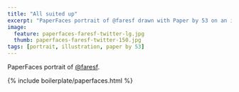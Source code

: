 ```yaml
---
title: "All suited up"
excerpt: "PaperFaces portrait of @faresf drawn with Paper by 53 on an iPad."
image: 
  feature: paperfaces-faresf-twitter-lg.jpg
  thumb: paperfaces-faresf-twitter-150.jpg
tags: [portrait, illustration, paper by 53]
---
```


PaperFaces portrait of [@faresf](http://twitter.com/faresf).

{% include boilerplate/paperfaces.html %}